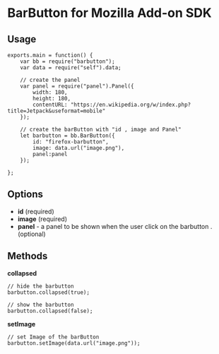BarButton for Mozilla Add-on SDK
=======
## Usage

	exports.main = function() {
		var bb = require("barbutton");
		var data = require("self").data;
	
		// create the panel
		var panel = require("panel").Panel({
			width: 180,
			height: 180,
			contentURL: "https://en.wikipedia.org/w/index.php?title=Jetpack&useformat=mobile"
		});
	
		// create the barButton with "id , image and Panel"
		let barbutton = bb.BarButton({
			id: "firefox-barbutton",
			image: data.url("image.png"),
			panel:panel
		});
		
	};
	
## Options
* **id** (required)
* **image** (required)
* **panel** - a panel to be shown when the user click on the barbutton . (optional)

## Methods
**collapsed** 

	// hide the barbutton
	barbutton.collapsed(true);

	// show the barbutton
	barbutton.collapsed(false);

**setImage**

	// set Image of the barButton
	barbutton.setImage(data.url("image.png"));
